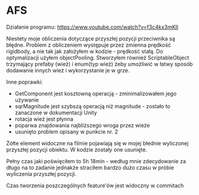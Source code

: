 # AFS
 
Działanie programu: https://www.youtube.com/watch?v=f3c4kx3mKlI

Niestety moje obliczenia dotyczące przyszłej pozycji przeciwnika są błędne. Problem z obliczeniem występuje przez zmienna prędkość rigidbody, a nie tak jak założyłem w kodzie - prędkość stałą.
Do optymalizacji użyłem objectPooling. 
Stworzyłem również ScriptableObject trzymający prefaby (wież) i enum(typ wież) żeby umożliwić w łatwy sposób dodawanie innych wież i wykorzystanie je w grze.

Inne poprawki:
- GetComponent jest kosztowną operacją - zminimalizowałem jego używanie
- sqrMagnitude jest szybszą operacją niż magnitude - zostało to zanaczone w dokumentacji Unity
- rotacja wież jest płynna
- poparwa znajdowania najbliższego wroga przez wieże
- usunięto problem opisany w punkcie nr. 2


Żółte element widoczne na filmie pojawiają się w mojej błednie wyliczonej przyszłej pozycji obiektu.
W kodzie zostały one usunięte.

Pełny czas jaki poświęciłem to 5h 18min - według mnie zdecydowanie za długo na to zadanie jednakże straciłem bardzo dużo czasu w próbie wyliczenia przyszłej pozycji.

Czas tworzenia poszczególnych feature'ów jest widoczny w commitach